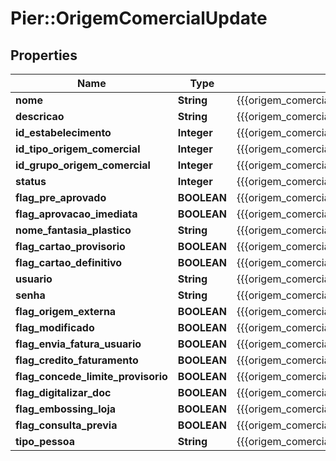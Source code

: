 # Pier::OrigemComercialUpdate

## Properties
Name | Type | Description | Notes
------------ | ------------- | ------------- | -------------
**nome** | **String** | {{{origem_comercial_update_nome_value}}} | [optional] 
**descricao** | **String** | {{{origem_comercial_update_descricao_value}}} | [optional] 
**id_estabelecimento** | **Integer** | {{{origem_comercial_update_id_estabelecimento_value}}} | [optional] 
**id_tipo_origem_comercial** | **Integer** | {{{origem_comercial_update_id_tipo_origem_comercial_value}}} | [optional] 
**id_grupo_origem_comercial** | **Integer** | {{{origem_comercial_update_id_grupo_origem_comercial_value}}} | [optional] 
**status** | **Integer** | {{{origem_comercial_update_status_value}}} | [optional] 
**flag_pre_aprovado** | **BOOLEAN** | {{{origem_comercial_update_flag_pre_aprovado_value}}} | [optional] 
**flag_aprovacao_imediata** | **BOOLEAN** | {{{origem_comercial_update_flag_aprovacao_imediata_value}}} | [optional] 
**nome_fantasia_plastico** | **String** | {{{origem_comercial_update_nome_fantasia_plastico_value}}} | [optional] 
**flag_cartao_provisorio** | **BOOLEAN** | {{{origem_comercial_update_flag_cartao_provisorio_value}}} | [optional] 
**flag_cartao_definitivo** | **BOOLEAN** | {{{origem_comercial_update_flag_cartao_definitivo_value}}} | [optional] 
**usuario** | **String** | {{{origem_comercial_update_usuario_value}}} | [optional] 
**senha** | **String** | {{{origem_comercial_update_senha_value}}} | [optional] 
**flag_origem_externa** | **BOOLEAN** | {{{origem_comercial_update_flag_origem_externa_value}}} | [optional] 
**flag_modificado** | **BOOLEAN** | {{{origem_comercial_update_flag_modificado_value}}} | [optional] 
**flag_envia_fatura_usuario** | **BOOLEAN** | {{{origem_comercial_update_flag_envia_fatura_usuario_value}}} | [optional] 
**flag_credito_faturamento** | **BOOLEAN** | {{{origem_comercial_update_flag_credito_faturamento_value}}} | [optional] 
**flag_concede_limite_provisorio** | **BOOLEAN** | {{{origem_comercial_update_flag_concede_limite_provisorio_value}}} | [optional] 
**flag_digitalizar_doc** | **BOOLEAN** | {{{origem_comercial_update_flag_digitalizar_doc_value}}} | [optional] 
**flag_embossing_loja** | **BOOLEAN** | {{{origem_comercial_update_flag_embossing_loja_value}}} | [optional] 
**flag_consulta_previa** | **BOOLEAN** | {{{origem_comercial_update_flag_consulta_previa_value}}} | [optional] 
**tipo_pessoa** | **String** | {{{origem_comercial_update_tipo_pessoa_value}}} | [optional] 


